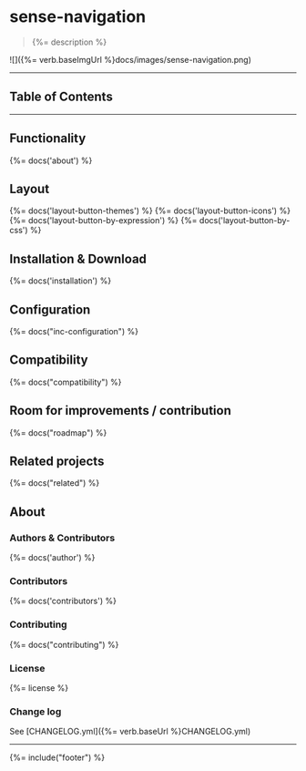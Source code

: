 # sense-navigation
> {%= description %}

![]({%= verb.baseImgUrl %}docs/images/sense-navigation.png)

---
## Table of Contents

<!-- toc -->

---

## Functionality
{%= docs('about') %}

## Layout
{%= docs('layout-button-themes') %}
{%= docs('layout-button-icons') %}
{%= docs('layout-button-by-expression') %}
{%= docs('layout-button-by-css') %}

## Installation & Download
{%= docs('installation') %}

## Configuration
{%= docs("inc-configuration") %}

## Compatibility
{%= docs("compatibility") %}

## Room for improvements / contribution
{%= docs("roadmap") %}


## Related projects
{%= docs("related") %}

## About

### Authors & Contributors
{%= docs('author') %}

### Contributors
{%= docs('contributors') %}

### Contributing
{%= docs("contributing") %}

### License
{%= license %}

### Change log
See [CHANGELOG.yml]({%= verb.baseUrl %}CHANGELOG.yml)  

***

{%= include("footer") %}
